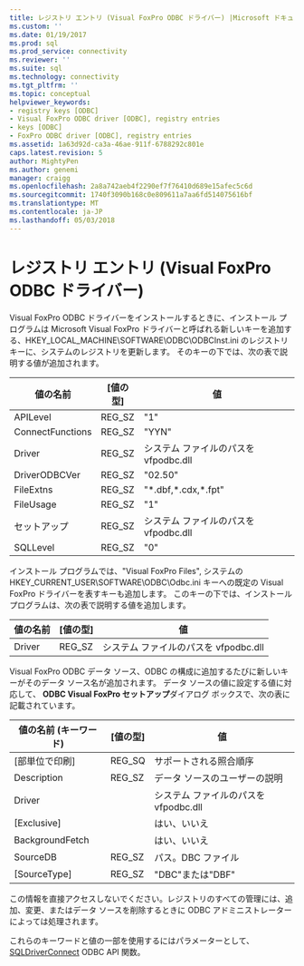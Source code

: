 ```yaml
---
title: レジストリ エントリ (Visual FoxPro ODBC ドライバー) |Microsoft ドキュメント
ms.custom: ''
ms.date: 01/19/2017
ms.prod: sql
ms.prod_service: connectivity
ms.reviewer: ''
ms.suite: sql
ms.technology: connectivity
ms.tgt_pltfrm: ''
ms.topic: conceptual
helpviewer_keywords:
- registry keys [ODBC]
- Visual FoxPro ODBC driver [ODBC], registry entries
- keys [ODBC]
- FoxPro ODBC driver [ODBC], registry entries
ms.assetid: 1a63d92d-ca3a-46ae-911f-6788292c801e
caps.latest.revision: 5
author: MightyPen
ms.author: genemi
manager: craigg
ms.openlocfilehash: 2a8a742aeb4f2290ef7f76410d689e15afec5c6d
ms.sourcegitcommit: 1740f3090b168c0e809611a7aa6fd514075616bf
ms.translationtype: MT
ms.contentlocale: ja-JP
ms.lasthandoff: 05/03/2018
---
```

# <a name="registry-entries-visual-foxpro-odbc-driver"></a>レジストリ エントリ (Visual FoxPro ODBC ドライバー)
Visual FoxPro ODBC ドライバーをインストールするときに、インストール プログラムは Microsoft Visual FoxPro ドライバーと呼ばれる新しいキーを追加する、HKEY_LOCAL_MACHINE\SOFTWARE\ODBC\ODBCInst.ini のレジストリ キーに、システムのレジストリを更新します。 そのキーの下では、次の表で説明する値が追加されます。  
  
|値の名前|[値の型]|値|  
|----------------|----------------|-----------|  
|APILevel|REG_SZ|"1"|  
|ConnectFunctions|REG_SZ|"YYN"|  
|Driver|REG_SZ|システム ファイルのパスを vfpodbc.dll|  
|DriverODBCVer|REG_SZ|"02.50"|  
|FileExtns|REG_SZ|"*.dbf,\*.cdx,\*.fpt"|  
|FileUsage|REG_SZ|"1"|  
|セットアップ|REG_SZ|システム ファイルのパスを vfpodbc.dll|  
|SQLLevel|REG_SZ|"0"|  
  
 インストール プログラムでは、"Visual FoxPro Files", システムの HKEY_CURRENT_USER\SOFTWARE\ODBC\Odbc.ini キーへの既定の Visual FoxPro ドライバーを表すキーも追加します。 このキーの下では、インストール プログラムは、次の表で説明する値を追加します。  
  
|値の名前|[値の型]|値|  
|----------------|----------------|-----------|  
|Driver|REG_SZ|システム ファイルのパスを vfpodbc.dll|  
  
 Visual FoxPro ODBC データ ソース、ODBC の構成に追加するたびに新しいキーがそのデータ ソース名が追加されます。 データ ソースの値に設定する値に対応して、 **ODBC Visual FoxPro セットアップ**ダイアログ ボックスで、次の表に記載されています。  
  
|値の名前 (キーワード)|[値の型]|値|  
|----------------------------|----------------|-----------|  
|[部単位で印刷]|REG_SQ|サポートされる照合順序|  
|Description|REG_SZ|データ ソースのユーザーの説明|  
|Driver||システム ファイルのパスを vfpodbc.dll|  
|[Exclusive]||はい、いいえ|  
|BackgroundFetch||はい、いいえ|  
|SourceDB|REG_SZ|パス。DBC ファイル|  
|[SourceType]|REG_SZ|"DBC"または"DBF"|  
  
 この情報を直接アクセスしないでください。レジストリのすべての管理には、追加、変更、またはデータ ソースを削除するときに ODBC アドミニストレーターによっては処理されます。  
  
 これらのキーワードと値の一部を使用するにはパラメーターとして、 [SQLDriverConnect](../../odbc/microsoft/sqldriverconnect-visual-foxpro-odbc-driver.md) ODBC API 関数。
